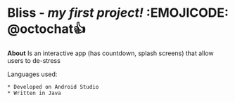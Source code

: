 # Bliss - *my first project!* :EMOJICODE: @octochat:+1:
**About**
Is an interactive app (has countdown, splash screens) that allow users to de-stress

Languages used:
```
* Developed on Android Studio
* Written in Java
```


